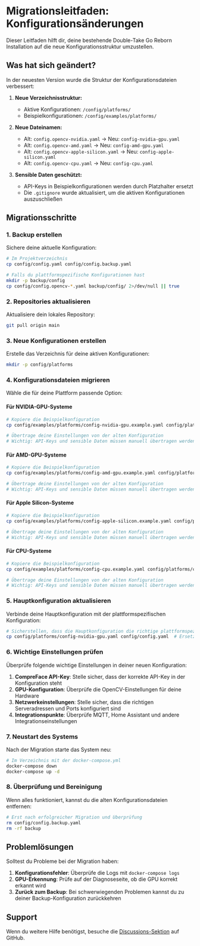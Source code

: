 # Migrationsleitfaden: Konfigurationsänderungen

Dieser Leitfaden hilft dir, deine bestehende Double-Take Go Reborn Installation auf die neue Konfigurationsstruktur umzustellen.

## Was hat sich geändert?

In der neuesten Version wurde die Struktur der Konfigurationsdateien verbessert:

1. **Neue Verzeichnisstruktur:**
   - Aktive Konfigurationen: `/config/platforms/`
   - Beispielkonfigurationen: `/config/examples/platforms/`

2. **Neue Dateinamen:**
   - Alt: `config.opencv-nvidia.yaml` → Neu: `config-nvidia-gpu.yaml`
   - Alt: `config.opencv-amd.yaml` → Neu: `config-amd-gpu.yaml`
   - Alt: `config.opencv-apple-silicon.yaml` → Neu: `config-apple-silicon.yaml`
   - Alt: `config.opencv-cpu.yaml` → Neu: `config-cpu.yaml`

3. **Sensible Daten geschützt:**
   - API-Keys in Beispielkonfigurationen werden durch Platzhalter ersetzt
   - Die `.gitignore` wurde aktualisiert, um die aktiven Konfigurationen auszuschließen

## Migrationsschritte

### 1. Backup erstellen

Sichere deine aktuelle Konfiguration:

```bash
# Im Projektverzeichnis
cp config/config.yaml config/config.backup.yaml

# Falls du plattformspezifische Konfigurationen hast
mkdir -p backup/config
cp config/config.opencv-*.yaml backup/config/ 2>/dev/null || true
```

### 2. Repositories aktualisieren

Aktualisiere dein lokales Repository:

```bash
git pull origin main
```

### 3. Neue Konfigurationen erstellen

Erstelle das Verzeichnis für deine aktiven Konfigurationen:

```bash
mkdir -p config/platforms
```

### 4. Konfigurationsdateien migrieren

Wähle die für deine Plattform passende Option:

#### Für NVIDIA-GPU-Systeme

```bash
# Kopiere die Beispielkonfiguration
cp config/examples/platforms/config-nvidia-gpu.example.yaml config/platforms/config-nvidia-gpu.yaml

# Übertrage deine Einstellungen von der alten Konfiguration
# Wichtig: API-Keys und sensible Daten müssen manuell übertragen werden
```

#### Für AMD-GPU-Systeme

```bash
# Kopiere die Beispielkonfiguration
cp config/examples/platforms/config-amd-gpu.example.yaml config/platforms/config-amd-gpu.yaml

# Übertrage deine Einstellungen von der alten Konfiguration
# Wichtig: API-Keys und sensible Daten müssen manuell übertragen werden
```

#### Für Apple Silicon-Systeme

```bash
# Kopiere die Beispielkonfiguration
cp config/examples/platforms/config-apple-silicon.example.yaml config/platforms/config-apple-silicon.yaml

# Übertrage deine Einstellungen von der alten Konfiguration
# Wichtig: API-Keys und sensible Daten müssen manuell übertragen werden
```

#### Für CPU-Systeme

```bash
# Kopiere die Beispielkonfiguration
cp config/examples/platforms/config-cpu.example.yaml config/platforms/config-cpu.yaml

# Übertrage deine Einstellungen von der alten Konfiguration
# Wichtig: API-Keys und sensible Daten müssen manuell übertragen werden
```

### 5. Hauptkonfiguration aktualisieren

Verbinde deine Hauptkonfiguration mit der plattformspezifischen Konfiguration:

```bash
# Sicherstellen, dass die Hauptkonfiguration die richtige plattformspezifische Konfiguration verwendet
cp config/platforms/config-nvidia-gpu.yaml config/config.yaml  # Ersetze mit deiner Plattform
```

### 6. Wichtige Einstellungen prüfen

Überprüfe folgende wichtige Einstellungen in deiner neuen Konfiguration:

1. **CompreFace API-Key**: Stelle sicher, dass der korrekte API-Key in der Konfiguration steht
2. **GPU-Konfiguration**: Überprüfe die OpenCV-Einstellungen für deine Hardware
3. **Netzwerkeinstellungen**: Stelle sicher, dass die richtigen Serveradressen und Ports konfiguriert sind
4. **Integrationspunkte**: Überprüfe MQTT, Home Assistant und andere Integrationseinstellungen

### 7. Neustart des Systems

Nach der Migration starte das System neu:

```bash
# Im Verzeichnis mit der docker-compose.yml
docker-compose down
docker-compose up -d
```

### 8. Überprüfung und Bereinigung

Wenn alles funktioniert, kannst du die alten Konfigurationsdateien entfernen:

```bash
# Erst nach erfolgreicher Migration und Überprüfung
rm config/config.backup.yaml
rm -rf backup
```

## Problemlösungen

Solltest du Probleme bei der Migration haben:

1. **Konfigurationsfehler**: Überprüfe die Logs mit `docker-compose logs`
2. **GPU-Erkennung**: Prüfe auf der Diagnoseseite, ob die GPU korrekt erkannt wird
3. **Zurück zum Backup**: Bei schwerwiegenden Problemen kannst du zu deiner Backup-Konfiguration zurückkehren

## Support

Wenn du weitere Hilfe benötigst, besuche die [Discussions-Sektion](https://github.com/SilentBob69/double-take-go-reborn/discussions) auf GitHub.
